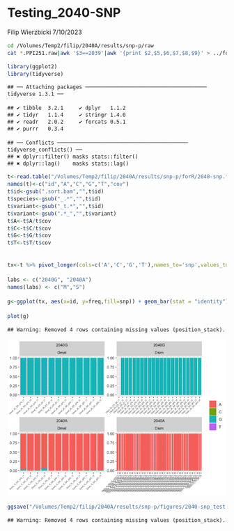 Testing\_2040-SNP
================
Filip Wierzbicki
7/10/2023

``` bash
cd /Volumes/Temp2/filip/2040A/results/snp-p/raw
cat *.PPI251.raw|awk '$3==2039'|awk '{print $2,$5,$6,$7,$8,$9}' > ../forR/2040-snp.forR
```

``` r
library(ggplot2)
library(tidyverse)
```

    ## ── Attaching packages ─────────────────────────────────────── tidyverse 1.3.1 ──

    ## ✔ tibble  3.2.1     ✔ dplyr   1.1.2
    ## ✔ tidyr   1.1.4     ✔ stringr 1.4.0
    ## ✔ readr   2.0.2     ✔ forcats 0.5.1
    ## ✔ purrr   0.3.4

    ## ── Conflicts ────────────────────────────────────────── tidyverse_conflicts() ──
    ## ✖ dplyr::filter() masks stats::filter()
    ## ✖ dplyr::lag()    masks stats::lag()

``` r
t<-read.table("/Volumes/Temp2/filip/2040A/results/snp-p/forR/2040-snp.forR")
names(t)<-c("id","A","C","G","T","cov")
t$id<-gsub(".sort.bam","",t$id)
t$species<-gsub("_.*","",t$id)
t$variant<-gsub("_t.*","",t$id)
t$variant<-gsub(".*_","",t$variant)
t$A<-t$A/t$cov
t$C<-t$C/t$cov
t$G<-t$G/t$cov
t$T<-t$T/t$cov


tx<-t %>% pivot_longer(cols=c('A','C','G','T'),names_to='snp',values_to='freq')

labs <- c("2040G", "2040A")
names(labs) <- c("M","S")

g<-ggplot(tx, aes(x=id, y=freq,fill=snp)) + geom_bar(stat = "identity")+theme(legend.title = element_blank(), axis.title.x=element_blank(),axis.title.y=element_blank(),axis.text.x = element_text(angle=45,vjust = 1,hjust = 1,size=5)) +facet_wrap(variant~species,scales = "free",labeller = labeller(variant=labs))

plot(g)
```

    ## Warning: Removed 4 rows containing missing values (position_stack).

![](2040-snp_test_files/figure-gfm/unnamed-chunk-2-1.png)<!-- -->

``` r
ggsave("/Volumes/Temp2/filip/2040A/results/snp-p/figures/2040-snp_test.pdf",width=12,height=6)
```

    ## Warning: Removed 4 rows containing missing values (position_stack).
